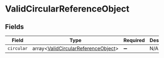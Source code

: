 # ValidCircularReferenceObject


## Fields

| Field                                                                                      | Type                                                                                       | Required                                                                                   | Description                                                                                |
| ------------------------------------------------------------------------------------------ | ------------------------------------------------------------------------------------------ | ------------------------------------------------------------------------------------------ | ------------------------------------------------------------------------------------------ |
| `circular`                                                                                 | array<[ValidCircularReferenceObject](../../models/shared/ValidCircularReferenceObject.md)> | :heavy_minus_sign:                                                                         | N/A                                                                                        |